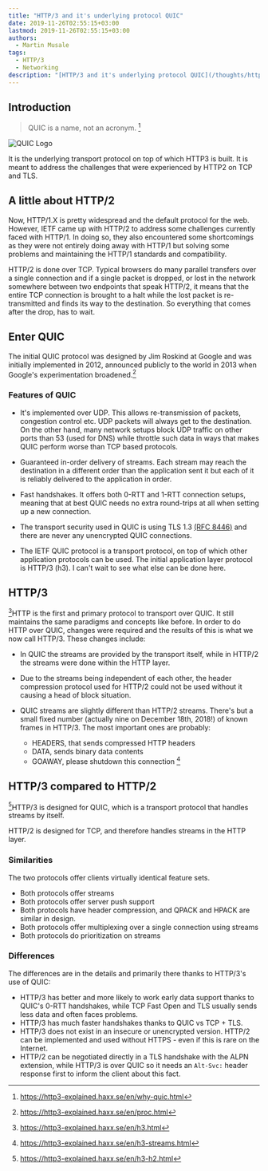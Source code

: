 ```yaml
---
title: "HTTP/3 and it's underlying protocol QUIC"
date: 2019-11-26T02:55:15+03:00
lastmod: 2019-11-26T02:55:15+03:00
authors:
  - Martin Musale
tags:
  - HTTP/3
  - Networking
description: "[HTTP/3 and it's underlying protocol QUIC](/thoughts/http3/) talks about the new HTTP/3 layer and the underlying protocol QUIC. It's from the very nice read by Daniel Haxx called [HTTP/3 Explained](https://daniel.haxx.se/http3-explained) – which you should read as it details the processes, how it works and what the future holds for HTPP/3 and QUIC."
---
```


## Introduction

> QUIC is a name, not an acronym. [^1]

![QUIC Logo](https://gblobscdn.gitbook.com/assets%2F-LvW30M9uwlSh6noqzxa%2F-LvW31Pn1JTBepfnVcl_%2F-LvW36QJguX0FR2qaPtX%2FQUIC.png?alt=media)

It is the underlying transport protocol on top of which HTTP3 is built. It is meant to address the challenges that were experienced by HTTP2 on TCP and TLS.

## A little about HTTP/2

Now, HTTP/1.X is pretty widespread and the default protocol for the web. However, IETF came up with HTTP/2 to address some challenges currently faced with HTTP/1. In doing so, they also encountered some shortcomings as they were not entirely doing away with HTTP/1 but solving some problems and maintaining the HTTP/1 standards and compatibility.

HTTP/2 is done over TCP. Typical browsers do many parallel transfers over a single connection and if a single packet is dropped, or lost in the network somewhere between two endpoints that speak HTTP/2, it means that the entire TCP connection is brought to a halt while the lost packet is re-transmitted and finds its way to the destination. So everything that comes after the drop, has to wait.

## Enter QUIC

The initial QUIC protocol was designed by Jim Roskind at Google and was initially implemented in 2012, announced publicly to the world in 2013 when Google's experimentation broadened.[^2]

### Features of QUIC

- It's implemented over UDP. This allows re-transmission of packets, congestion control etc. UDP packets will always get to the destination. On the other hand, many network setups block UDP traffic on other ports than 53 (used for DNS) while throttle such data in ways that makes QUIC perform worse than TCP based protocols.

- Guaranteed in-order delivery of streams. Each stream may reach the destination in a different order than the application sent it but each of it is reliably delivered to the application in order.

- Fast handshakes. It offers both 0-RTT and 1-RTT connection setups, meaning that at best QUIC needs no extra round-trips at all when setting up a new connection.

- The transport security used in QUIC is using TLS 1.3 [(RFC 8446)](https://tools.ietf.org/html/rfc8446) and there are never any unencrypted QUIC connections.
- The IETF QUIC protocol is a transport protocol, on top of which other application protocols can be used. The initial application layer protocol is HTTP/3 (h3). I can't wait to see what else can be done here.

## HTTP/3

[^3]HTTP is the first and primary protocol to transport over QUIC. It still maintains the same paradigms and concepts like before. In order to do HTTP over QUIC, changes were required and the results of this is what we now call HTTP/3. These changes include:

- In QUIC the streams are provided by the transport itself, while in HTTP/2 the streams were done within the HTTP layer.

- Due to the streams being independent of each other, the header compression protocol used for HTTP/2 could not be used without it causing a head of block situation.

- QUIC streams are slightly different than HTTP/2 streams. There's but a small fixed number (actually nine on December 18th, 2018!) of known frames in HTTP/3. The most important ones are probably:
  - HEADERS, that sends compressed HTTP headers
  - DATA, sends binary data contents
  - GOAWAY, please shutdown this connection [^4]

## HTTP/3 compared to HTTP/2

[^5]HTTP/3 is designed for QUIC, which is a transport protocol that handles streams by itself.

HTTP/2 is designed for TCP, and therefore handles streams in the HTTP layer.

### Similarities

The two protocols offer clients virtually identical feature sets.

- Both protocols offer streams
- Both protocols offer server push support
- Both protocols have header compression, and QPACK and HPACK are similar in design.
- Both protocols offer multiplexing over a single connection using streams
- Both protocols do prioritization on streams

### Differences

The differences are in the details and primarily there thanks to HTTP/3's use of QUIC:

- HTTP/3 has better and more likely to work early data support thanks to QUIC's 0-RTT handshakes, while TCP Fast Open and TLS usually sends less data and often faces problems.
- HTTP/3 has much faster handshakes thanks to QUIC vs TCP + TLS.
- HTTP/3 does not exist in an insecure or unencrypted version. HTTP/2 can be implemented and used without HTTPS - even if this is rare on the Internet.
- HTTP/2 can be negotiated directly in a TLS handshake with the ALPN extension, while HTTP/3 is over QUIC so it needs an `Alt-Svc:` header response first to inform the client about this fact.

[^1]: https://http3-explained.haxx.se/en/why-quic.html
[^2]: https://http3-explained.haxx.se/en/proc.html
[^3]: https://http3-explained.haxx.se/en/h3.html
[^4]: https://http3-explained.haxx.se/en/h3-streams.html
[^5]: https://http3-explained.haxx.se/en/h3-h2.html
